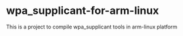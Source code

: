 # wpa_supplicant-for-arm-linux
This is a project to compile wpa_supplicant tools in arm-linux platform
